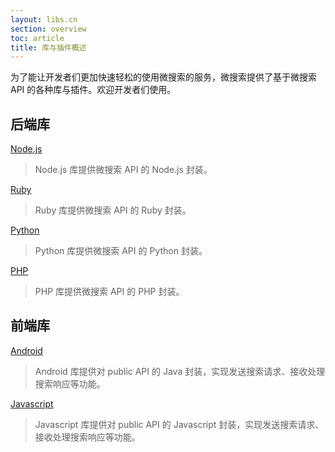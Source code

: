 ```yaml
---
layout: libs.cn
section: overview
toc: article
title: 库与插件概述
---
```


为了能让开发者们更加快速轻松的使用微搜索的服务，微搜索提供了基于微搜索 API 的各种库与插件。欢迎开发者们使用。

## 后端库

[Node.js][nodejs]

> Node.js 库提供微搜索 API 的 Node.js 封装。

[Ruby][ruby]

> Ruby 库提供微搜索 API 的 Ruby 封装。

[Python][python]

> Python 库提供微搜索 API 的 Python 封装。

[PHP][php]

> PHP 库提供微搜索 API 的 PHP 封装。

## 前端库

[Android][android]

> Android 库提供对 public API 的 Java 封装，实现发送搜索请求、接收处理搜索响应等功能。

[Javascript][javascript]

> Javascript 库提供对 public API 的 Javascript 封装，实现发送搜索请求、接收处理搜索响应等功能。

[nodejs]:/libs/nodejs.html
[ruby]:/libs/ruby.html
[python]:/libs/python.html
[php]:/libs/php.html
[android]:/libs/android.html
[javascript]:/libs/js.html
